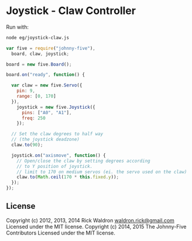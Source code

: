 <!--remove-start-->
# Joystick - Claw Controller

Run with:
```bash
node eg/joystick-claw.js
```
<!--remove-end-->

```javascript
var five = require("johnny-five"),
  board, claw, joystick;

board = new five.Board();

board.on("ready", function() {

  var claw = new five.Servo({
    pin: 9,
    range: [0, 170]
  }),
    joystick = new five.Joystick({
      pins: ["A0", "A1"],
      freq: 250
    });

  // Set the claw degrees to half way
  // (the joystick deadzone)
  claw.to(90);

  joystick.on("axismove", function() {
    // Open/close the claw by setting degrees according
    // to Y position of joystick.
    // limit to 170 on medium servos (ei. the servo used on the claw)
    claw.to(Math.ceil(170 * this.fixed.y));
  });
});

```








<!--remove-start-->
## License
Copyright (c) 2012, 2013, 2014 Rick Waldron <waldron.rick@gmail.com>
Licensed under the MIT license.
Copyright (c) 2014, 2015 The Johnny-Five Contributors
Licensed under the MIT license.
<!--remove-end-->
